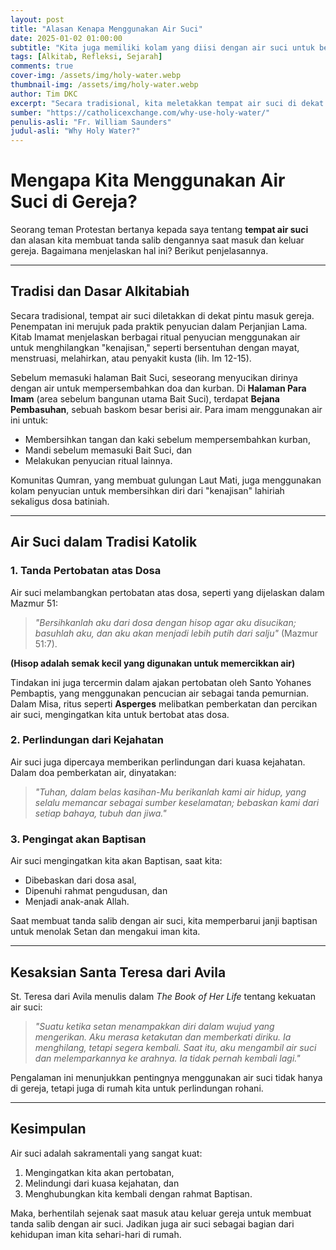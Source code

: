 ```yaml
---
layout: post
title: "Alasan Kenapa Menggunakan Air Suci"
date: 2025-01-02 01:00:00
subtitle: "Kita juga memiliki kolam yang diisi dengan air suci untuk berkat karena tiga alasan: sebagai tanda pertobatan atas dosa, untuk perlindungan dari kejahatan, dan sebagai pengingat akan Baptisan kita."
tags: [Alkitab, Refleksi, Sejarah]
comments: true
cover-img: /assets/img/holy-water.webp
thumbnail-img: /assets/img/holy-water.webp
author: Tim DKC
excerpt: "Secara tradisional, kita meletakkan tempat air suci di dekat pintu masuk gereja kita. Penempatan dan penggunaan ini sebenarnya sesuai dengan praktik penyucian Yahudi di Perjanjian Lama: Kitab Imamat menetapkan berbagai ritual penyucian menggunakan air untuk menghilangkan 'kenajisan' yang terkait, misalnya, dengan bersentuhan dengan mayat, menstruasi, melahirkan, atau kusta (lih. Im 12-15)."
sumber: "https://catholicexchange.com/why-use-holy-water/"
penulis-asli: "Fr. William Saunders"
judul-asli: "Why Holy Water?"
---
```


# Mengapa Kita Menggunakan Air Suci di Gereja?

Seorang teman Protestan bertanya kepada saya tentang **tempat air suci** dan alasan kita membuat tanda salib dengannya saat masuk dan keluar gereja. Bagaimana menjelaskan hal ini? Berikut penjelasannya.

---

## Tradisi dan Dasar Alkitabiah

Secara tradisional, tempat air suci diletakkan di dekat pintu masuk gereja. Penempatan ini merujuk pada praktik penyucian dalam Perjanjian Lama.  
Kitab Imamat menjelaskan berbagai ritual penyucian menggunakan air untuk menghilangkan "kenajisan," seperti bersentuhan dengan mayat, menstruasi, melahirkan, atau penyakit kusta (lih. Im 12-15).  

Sebelum memasuki halaman Bait Suci, seseorang menyucikan dirinya dengan air untuk mempersembahkan doa dan kurban. Di **Halaman Para Imam** (area sebelum bangunan utama Bait Suci), terdapat **Bejana Pembasuhan**, sebuah baskom besar berisi air. Para imam menggunakan air ini untuk:  
- Membersihkan tangan dan kaki sebelum mempersembahkan kurban,  
- Mandi sebelum memasuki Bait Suci, dan  
- Melakukan penyucian ritual lainnya.  

Komunitas Qumran, yang membuat gulungan Laut Mati, juga menggunakan kolam penyucian untuk membersihkan diri dari "kenajisan" lahiriah sekaligus dosa batiniah.  

---

## Air Suci dalam Tradisi Katolik  

### 1. **Tanda Pertobatan atas Dosa**  
Air suci melambangkan pertobatan atas dosa, seperti yang dijelaskan dalam Mazmur 51:  
> *"Bersihkanlah aku dari dosa dengan hisop agar aku disucikan; basuhlah aku, dan aku akan menjadi lebih putih dari salju"* (Mazmur 51:7).  

**(Hisop adalah semak kecil yang digunakan untuk memercikkan air)**

Tindakan ini juga tercermin dalam ajakan pertobatan oleh Santo Yohanes Pembaptis, yang menggunakan pencucian air sebagai tanda pemurnian. Dalam Misa, ritus seperti **Asperges** melibatkan pemberkatan dan percikan air suci, mengingatkan kita untuk bertobat atas dosa.  

### 2. **Perlindungan dari Kejahatan**  
Air suci juga dipercaya memberikan perlindungan dari kuasa kejahatan. Dalam doa pemberkatan air, dinyatakan:  
> *"Tuhan, dalam belas kasihan-Mu berikanlah kami air hidup, yang selalu memancar sebagai sumber keselamatan; bebaskan kami dari setiap bahaya, tubuh dan jiwa."*  

### 3. **Pengingat akan Baptisan**  
Air suci mengingatkan kita akan Baptisan, saat kita:  
- Dibebaskan dari dosa asal,  
- Dipenuhi rahmat pengudusan, dan  
- Menjadi anak-anak Allah.  

Saat membuat tanda salib dengan air suci, kita memperbarui janji baptisan untuk menolak Setan dan mengakui iman kita.  

---

## Kesaksian Santa Teresa dari Avila  

St. Teresa dari Avila menulis dalam *The Book of Her Life* tentang kekuatan air suci:  
> *"Suatu ketika setan menampakkan diri dalam wujud yang mengerikan. Aku merasa ketakutan dan memberkati diriku. Ia menghilang, tetapi segera kembali. Saat itu, aku mengambil air suci dan melemparkannya ke arahnya. Ia tidak pernah kembali lagi."*  

Pengalaman ini menunjukkan pentingnya menggunakan air suci tidak hanya di gereja, tetapi juga di rumah kita untuk perlindungan rohani.

---

## Kesimpulan  

Air suci adalah sakramentali yang sangat kuat:  
1. Mengingatkan kita akan pertobatan,  
2. Melindungi dari kuasa kejahatan, dan  
3. Menghubungkan kita kembali dengan rahmat Baptisan.  

Maka, berhentilah sejenak saat masuk atau keluar gereja untuk membuat tanda salib dengan air suci. Jadikan juga air suci sebagai bagian dari kehidupan iman kita sehari-hari di rumah.
